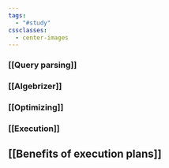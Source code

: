 ```yaml
---
tags:
  - "#study"
cssclasses:
  - center-images
---
```

### [[Query parsing]]

### [[Algebrizer]]

### [[Optimizing]]

### [[Execution]]

## [[Benefits of execution plans]]

